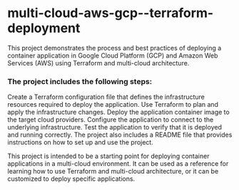 # multi-cloud-aws-gcp--terraform-deployment
This project demonstrates the process and best practices of deploying a container application in Google Cloud Platform (GCP) and Amazon Web Services (AWS) using Terraform and multi-cloud architecture.

### The project includes the following steps:

Create a Terraform configuration file that defines the infrastructure resources required to deploy the application.
Use Terraform to plan and apply the infrastructure changes.
Deploy the application container image to the target cloud providers.
Configure the application to connect to the underlying infrastructure.
Test the application to verify that it is deployed and running correctly.
The project also includes a README file that provides instructions on how to set up and use the project.

This project is intended to be a starting point for deploying container applications in a multi-cloud environment. It can be used as a reference for learning how to use Terraform and multi-cloud architecture, or it can be customized to deploy specific applications.
